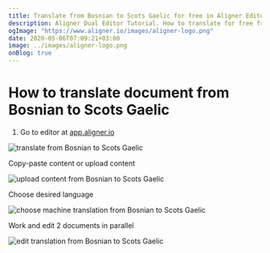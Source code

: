 ```yaml
---
title: Translate from Bosnian to Scots Gaelic for free in Aligner Editor
description: Aligner Dual Editor Tutorial. How to translate for free from Bosnian to Scots Gaelic. Aligner is multilingual document management platform. 
ogImage: "https://www.aligner.io/images/aligner-logo.png"
date: 2020-05-06T07:09:21+03:00
image: ../images/aligner-logo.png
onBlog: true
---
```


# How to translate document from Bosnian to Scots Gaelic

1. Go to editor at [app.aligner.io](https://app.aligner.io "Aligner App web page")

![translate from Bosnian to Scots Gaelic](../aligner-blank-editor.png "translate from Bosnian to Scots Gaelic")

Copy-paste content or upload content

![upload content from Bosnian to Scots Gaelic](../aligner-uploaded-document.png "upload content from Bosnian to Scots Gaelic")

Choose desired language

![choose machine translation from Bosnian to Scots Gaelic](../aligner-language-dropdown.png "choose machine translation from Bosnian to Scots Gaelic")

Work and edit 2 documents in parallel

![edit translation from Bosnian to Scots Gaelic](../aligner-double-sitded-editor.png "edit translation from Bosnian to Scots Gaelic")

